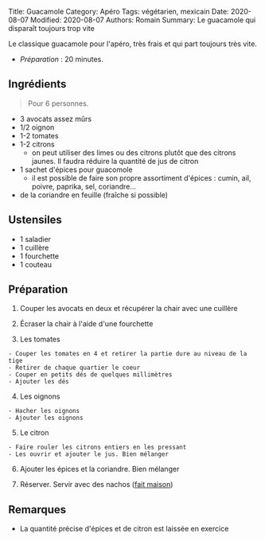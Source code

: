 Title: Guacamole
Category: Apéro
Tags: végétarien, mexicain
Date: 2020-08-07
Modified: 2020-08-07
Authors: Romain
Summary: Le guacamole qui disparaît toujours trop vite

Le classique guacamole pour l'apéro, très frais et qui part toujours très vite.

- *Préparation* : 20 minutes.

## Ingrédients
> Pour 6 personnes.

- 3 avocats assez mûrs
- 1/2 oignon
- 1-2 tomates
- 1-2 citrons 
  - on peut utiliser des limes ou des citrons plutôt que des citrons jaunes. Il faudra réduire la quantité de jus de citron
- 1 sachet d'épices pour guacomole
  - il est possible de faire son propre assortiment d'épices : cumin, ail, poivre, paprika, sel, coriandre... 
- de la coriandre en feuille (fraîche si possible)

## Ustensiles
- 1 saladier
- 1 cuillère
- 1 fourchette
- 1 couteau

## Préparation

  1. Couper les avocats en deux et récupérer la chair avec une cuillère

  2. Écraser la chair à l'aide d'une fourchette

  3. Les tomates
  
    - Couper les tomates en 4 et retirer la partie dure au niveau de la tige
    - Retirer de chaque quartier le coeur
    - Couper en petits dés de quelques millimètres
    - Ajouter les dés

  4. Les oignons
  
    - Hacher les oignons
    - Ajouter les oignons

  5. Le citron
  
    - Faire rouler les citrons entiers en les pressant
    - Les ouvrir et ajouter le jus. Bien mélanger

  6. Ajouter les épices et la coriandre. Bien mélanger

  7. Réserver. Servir avec des nachos ([fait maison](askip_Delmas_avait_une_recette))


## Remarques
  - La quantité précise d'épices et de citron est laissée en exercice
